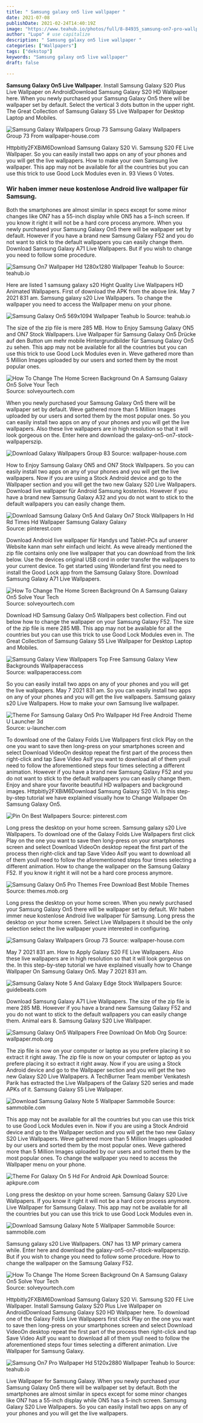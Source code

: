 ```yaml
---
title: " Samsung galaxy on5 live wallpaper "
date: 2021-07-08
publishDate: 2021-02-24T14:40:19Z
image: "https://www.teahub.io/photos/full/8-84935_samsung-on7-pro-wallpaper-hd.jpg"
author: "Lupo" # use capitalize
description: " Samsung galaxy on5 live wallpaper "
categories: ["Wallpapers"]
tags: ["dekstop"]
keywords: "Samsung galaxy on5 live wallpaper"
draft: false

---
```



**Samsung Galaxy On5 Live Wallpaper**. Install Samsung Galaxy S20 Plus Live Wallpaper on AndroidDownload Samsung Galaxy S20 HD Wallpaper here. When you newly purchased your Samsung Galaxy On5 there will be wallpaper set by default. Select the vertical 3 dots button in the upper right. The Great Collection of Samsung Galaxy S5 Live Wallpaper for Desktop Laptop and Mobiles.

![Samsung Galaxy Wallpapers Group 73](https://wallpaper-house.com/data/out/6/wallpaper2you_125559.jpg "Samsung Galaxy Wallpapers Group 73")
Samsung Galaxy Wallpapers Group 73 From wallpaper-house.com


Httpbitly2FXBiM6Download Samsung Galaxy S20 Vi. Samsung S20 FE Live Wallpaper. So you can easily install two apps on any of your phones and you will get the live wallpapers. How to make your own Samsung live wallpaper. This app may not be available for all the countries but you can use this trick to use Good Lock Modules even in. 93 Views 0 Votes.

### Wir haben immer neue kostenlose Android live wallpaper für Samsung.

Both the smartphones are almost similar in specs except for some minor changes like ON7 has a 55-inch display while ON5 has a 5-inch screen. If you know it right it will not be a hard core process anymore. When you newly purchased your Samsung Galaxy On5 there will be wallpaper set by default. However if you have a brand new Samsung Galaxy F52 and you do not want to stick to the default wallpapers you can easily change them. Download Samsung Galaxy A71 Live Wallpapers. But if you wish to change you need to follow some procedure.


![Samsung On7 Wallpaper Hd 1280x1280 Wallpaper Teahub Io](https://www.teahub.io/photos/full/187-1870083_samsung-on7-wallpaper-hd.png "Samsung On7 Wallpaper Hd 1280x1280 Wallpaper Teahub Io")
Source: teahub.io

Here are listed 1 samsung galaxy s20 Hight Quality Live Wallpapers HD Animated Wallpapers. First of download the APK from the above link. May 7 2021 831 am. Samsung galaxy s20 Live Wallpapers. To change the wallpaper you need to access the Wallpaper menu on your phone.

![Samsung Galaxy On5 569x1094 Wallpaper Teahub Io](https://www.teahub.io/photos/full/280-2808455_samsung-galaxy-on5.jpg "Samsung Galaxy On5 569x1094 Wallpaper Teahub Io")
Source: teahub.io

The size of the zip file is mere 285 MB. How to Enjoy Samsung Galaxy ON5 and ON7 Stock Wallpapers. Live Wallpaper für Samsung Galaxy On5 Drücke auf den Button um mehr mobile Hintergrundbilder für Samsung Galaxy On5 zu sehen. This app may not be available for all the countries but you can use this trick to use Good Lock Modules even in. Weve gathered more than 5 Million Images uploaded by our users and sorted them by the most popular ones.

![How To Change The Home Screen Background On A Samsung Galaxy On5 Solve Your Tech](https://cdn4syt-solveyourtech.netdna-ssl.com/wp-content/uploads/2016/09/galaxy-on5-change-wallpaper-4.jpg "How To Change The Home Screen Background On A Samsung Galaxy On5 Solve Your Tech")
Source: solveyourtech.com

When you newly purchased your Samsung Galaxy On5 there will be wallpaper set by default. Weve gathered more than 5 Million Images uploaded by our users and sorted them by the most popular ones. So you can easily install two apps on any of your phones and you will get the live wallpapers. Also these live wallpapers are in high resolution so that it will look gorgeous on the. Enter here and download the galaxy-on5-on7-stock-wallpaperszip.

![Download Galaxy Wallpapers Group 83](https://wallpaper-house.com/data/out/6/wallpaper2you_108039.jpg "Download Galaxy Wallpapers Group 83")
Source: wallpaper-house.com

How to Enjoy Samsung Galaxy ON5 and ON7 Stock Wallpapers. So you can easily install two apps on any of your phones and you will get the live wallpapers. Now if you are using a Stock Android device and go to the Wallpaper section and you will get the two new Galaxy S20 Live Wallpapers. Download live wallpaper für Android Samsung kostenlos. However if you have a brand new Samsung Galaxy A32 and you do not want to stick to the default wallpapers you can easily change them.

![Download Samsung Galaxy On5 And Galaxy On7 Stock Wallpapers In Hd Rd Times Hd Wallpaper Samsung Galaxy Galaxy](https://i.pinimg.com/originals/76/15/03/761503285bc339e8d672bd53a3a957b0.jpg "Download Samsung Galaxy On5 And Galaxy On7 Stock Wallpapers In Hd Rd Times Hd Wallpaper Samsung Galaxy Galaxy")
Source: pinterest.com

Download Android live wallpaper für Handys und Tablet-PCs auf unserer Website kann man sehr einfach und leicht. As weve already mentioned the zip file contains only one live wallpaper that you can download from the link below. Use the devices original USB cord in order transfer the wallpapers to your current device. To get started using Wonderland first you need to install the Good Lock app from the Samsung Galaxy Store. Download Samsung Galaxy A71 Live Wallpapers.

![How To Change The Home Screen Background On A Samsung Galaxy On5 Solve Your Tech](https://cdn4syt-solveyourtech.netdna-ssl.com/wp-content/uploads/2016/09/galaxy-on5-change-wallpaper-5.jpg "How To Change The Home Screen Background On A Samsung Galaxy On5 Solve Your Tech")
Source: solveyourtech.com

Download HD Samsung Galaxy On5 Wallpapers best collection. Find out below how to change the wallpaper on your Samsung Galaxy F52. The size of the zip file is mere 285 MB. This app may not be available for all the countries but you can use this trick to use Good Lock Modules even in. The Great Collection of Samsung Galaxy S5 Live Wallpaper for Desktop Laptop and Mobiles.

![Samsung Galaxy View Wallpapers Top Free Samsung Galaxy View Backgrounds Wallpaperaccess](https://wallpaperaccess.com/full/1568726.png "Samsung Galaxy View Wallpapers Top Free Samsung Galaxy View Backgrounds Wallpaperaccess")
Source: wallpaperaccess.com

So you can easily install two apps on any of your phones and you will get the live wallpapers. May 7 2021 831 am. So you can easily install two apps on any of your phones and you will get the live wallpapers. Samsung galaxy s20 Live Wallpapers. How to make your own Samsung live wallpaper.

![Theme For Samsung Galaxy On5 Pro Wallpaper Hd Free Android Theme U Launcher 3d](http://d.c-launcher.com/preview/cloud/329f4402-3893-482c-853b-a864d9e60c88/0.jpg "Theme For Samsung Galaxy On5 Pro Wallpaper Hd Free Android Theme U Launcher 3d")
Source: u-launcher.com

To download one of the Galaxy Folds Live Wallpapers first click Play on the one you want to save then long-press on your smartphones screen and select Download VideoOn desktop repeat the first part of the process then right-click and tap Save Video AsIf you want to download all of them youll need to follow the aforementioned steps four times selecting a different animation. However if you have a brand new Samsung Galaxy F52 and you do not want to stick to the default wallpapers you can easily change them. Enjoy and share your favorite beautiful HD wallpapers and background images. Httpbitly2FXBiM6Download Samsung Galaxy S20 Vi. In this step-by-step tutorial we have explained visually how to Change Wallpaper On Samsung Galaxy On5.

![Pin On Best Wallpapers](https://i.pinimg.com/originals/f3/8f/8f/f38f8f51b6c6ed396627ae614d327d9c.png "Pin On Best Wallpapers")
Source: pinterest.com

Long press the desktop on your home screen. Samsung galaxy s20 Live Wallpapers. To download one of the Galaxy Folds Live Wallpapers first click Play on the one you want to save then long-press on your smartphones screen and select Download VideoOn desktop repeat the first part of the process then right-click and tap Save Video AsIf you want to download all of them youll need to follow the aforementioned steps four times selecting a different animation. How to change the wallpaper on the Samsung Galaxy F52. If you know it right it will not be a hard core process anymore.

![Samsung Galaxy On5 Pro Themes Free Download Best Mobile Themes](https://mobimg.b-cdn.net/phone/200_250_1/samsung/samsung_galaxy_on5_pro/01_samsung_galaxy_on5_pro.jpg "Samsung Galaxy On5 Pro Themes Free Download Best Mobile Themes")
Source: themes.mob.org

Long press the desktop on your home screen. When you newly purchased your Samsung Galaxy On5 there will be wallpaper set by default. Wir haben immer neue kostenlose Android live wallpaper für Samsung. Long press the desktop on your home screen. Select Live Wallpapers it should be the only selection select the live wallpaper youre interested in configuring.

![Samsung Galaxy Wallpapers Group 73](https://wallpaper-house.com/data/out/6/wallpaper2you_125559.jpg "Samsung Galaxy Wallpapers Group 73")
Source: wallpaper-house.com

May 7 2021 831 am. How to Apply Galaxy S20 FE Live Wallpapers. Also these live wallpapers are in high resolution so that it will look gorgeous on the. In this step-by-step tutorial we have explained visually how to Change Wallpaper On Samsung Galaxy On5. May 7 2021 831 am.

![Samsung Galaxy Note 5 And Galaxy Edge Stock Wallpapers](http://www.guidebeats.com/wp-content/uploads/2015/09/Glaxay-Note-5-Water-Swing-Wallpaper.png "Samsung Galaxy Note 5 And Galaxy Edge Stock Wallpapers")
Source: guidebeats.com

Download Samsung Galaxy A71 Live Wallpapers. The size of the zip file is mere 285 MB. However if you have a brand new Samsung Galaxy F52 and you do not want to stick to the default wallpapers you can easily change them. Animal ears 8. Samsung Galaxy S20 Live Wallpaper.

![Samsung Galaxy On5 Wallpapers Free Download On Mob Org](https://mobimg.b-cdn.net/phone/200_250_1/samsung/samsung_galaxy_on5/01_samsung_galaxy_on5.jpg "Samsung Galaxy On5 Wallpapers Free Download On Mob Org")
Source: wallpaper.mob.org

The zip file is now on your computer or laptop as you prefere placing it so extract it right away. The zip file is now on your computer or laptop as you prefere placing it so extract it right away. Now if you are using a Stock Android device and go to the Wallpaper section and you will get the two new Galaxy S20 Live Wallpapers. A TechBurner Team member Venkatesh Parik has extracted the Live Wallpapers of the Galaxy S20 series and made APKs of it. Samsung Galaxy S5 Live Wallpaper.

![Download Samsung Galaxy Note 5 Wallpaper Sammobile](https://www.sammobile.com/wp-content/uploads/2017/03/Galaxy-Note-5-Stock-Wallpaper-2560x2560-003.png "Download Samsung Galaxy Note 5 Wallpaper Sammobile")
Source: sammobile.com

This app may not be available for all the countries but you can use this trick to use Good Lock Modules even in. Now if you are using a Stock Android device and go to the Wallpaper section and you will get the two new Galaxy S20 Live Wallpapers. Weve gathered more than 5 Million Images uploaded by our users and sorted them by the most popular ones. Weve gathered more than 5 Million Images uploaded by our users and sorted them by the most popular ones. To change the wallpaper you need to access the Wallpaper menu on your phone.

![Theme For Galaxy On 5 Hd For Android Apk Download](https://image.winudf.com/v2/image/Z2FsYXh5Lm9uNS5zYW1zdW5nLmoyLmo1Lmo3LmoyLnByby5qNS5nYWxheHlqNS5zNi5ub3RlNS5zYW1zdW5nLmxhdW5jaGVyLnRoZW1lX3NjcmVlbl8wXzE1MTQ2OTMwNjZfMDU3/screen-0.jpg?fakeurl=1&amp;type=.jpg "Theme For Galaxy On 5 Hd For Android Apk Download")
Source: apkpure.com

Long press the desktop on your home screen. Samsung Galaxy S20 Live Wallpapers. If you know it right it will not be a hard core process anymore. Live Wallpaper for Samsung Galaxy. This app may not be available for all the countries but you can use this trick to use Good Lock Modules even in.

![Download Samsung Galaxy Note 5 Wallpaper Sammobile](https://www.sammobile.com/wp-content/uploads/2017/03/Galaxy-Note-5-Stock-Wallpaper-2560x2560.png "Download Samsung Galaxy Note 5 Wallpaper Sammobile")
Source: sammobile.com

Samsung galaxy s20 Live Wallpapers. ON7 has 13 MP primary camera while. Enter here and download the galaxy-on5-on7-stock-wallpaperszip. But if you wish to change you need to follow some procedure. How to change the wallpaper on the Samsung Galaxy F52.

![How To Change The Home Screen Background On A Samsung Galaxy On5 Solve Your Tech](https://cdn4syt-solveyourtech.netdna-ssl.com/wp-content/uploads/2016/09/galaxy-on5-change-wallpaper-2.jpg "How To Change The Home Screen Background On A Samsung Galaxy On5 Solve Your Tech")
Source: solveyourtech.com

Httpbitly2FXBiM6Download Samsung Galaxy S20 Vi. Samsung S20 FE Live Wallpaper. Install Samsung Galaxy S20 Plus Live Wallpaper on AndroidDownload Samsung Galaxy S20 HD Wallpaper here. To download one of the Galaxy Folds Live Wallpapers first click Play on the one you want to save then long-press on your smartphones screen and select Download VideoOn desktop repeat the first part of the process then right-click and tap Save Video AsIf you want to download all of them youll need to follow the aforementioned steps four times selecting a different animation. Live Wallpaper for Samsung Galaxy.

![Samsung On7 Pro Wallpaper Hd 5120x2880 Wallpaper Teahub Io](https://www.teahub.io/photos/full/8-84935_samsung-on7-pro-wallpaper-hd.jpg "Samsung On7 Pro Wallpaper Hd 5120x2880 Wallpaper Teahub Io")
Source: teahub.io

Live Wallpaper for Samsung Galaxy. When you newly purchased your Samsung Galaxy On5 there will be wallpaper set by default. Both the smartphones are almost similar in specs except for some minor changes like ON7 has a 55-inch display while ON5 has a 5-inch screen. Samsung Galaxy S20 Live Wallpapers. So you can easily install two apps on any of your phones and you will get the live wallpapers.

